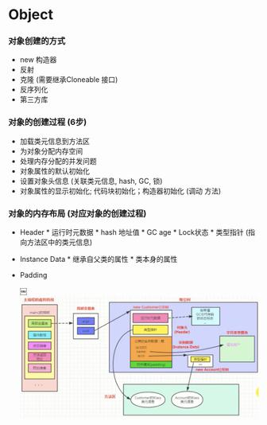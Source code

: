 # Object


### 对象创建的方式

* new 构造器
* 反射
* 克隆 (需要继承Cloneable 接口)
* 反序列化
* 第三方库





### 对象的创建过程 (6步)

* 加载类元信息到方法区
* 为对象分配内存空间
* 处理内存分配的并发问题
* 对象属性的默认初始化
* 设置对象头信息 (关联类元信息, hash, GC, 锁)
* 对象属性的显示初始化; 代码块初始化；构造器初始化 (调动 <init>方法)





### 对象的内存布局 (对应对象的创建过程)

* Header
        * 运行时元数据
                * hash 地址值
                * GC age
                * Lock状态
        * 类型指针 (指向方法区中的类元信息)
* Instance Data
        * 继承自父类的属性
        * 类本身的属性
* Padding
    
    ￼![Image of objectStructure](../../../imageDir/objectStructure.png)
